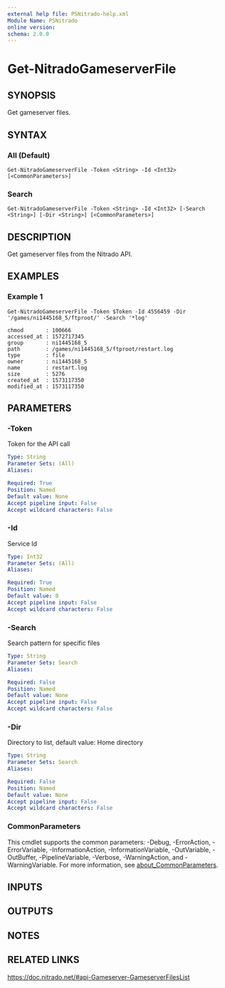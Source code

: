 ```yaml
---
external help file: PSNitrado-help.xml
Module Name: PSNitrado
online version:
schema: 2.0.0
---
```


# Get-NitradoGameserverFile

## SYNOPSIS
Get gameserver files.

## SYNTAX

### All (Default)
```
Get-NitradoGameserverFile -Token <String> -Id <Int32> [<CommonParameters>]
```

### Search
```
Get-NitradoGameserverFile -Token <String> -Id <Int32> [-Search <String>] [-Dir <String>] [<CommonParameters>]
```

## DESCRIPTION
Get gameserver files from the Nitrado API.

## EXAMPLES

### Example 1
```
Get-NitradoGameserverFile -Token $Token -Id 4556459 -Dir '/games/ni1445168_5/ftproot/' -Search '*log'

chmod       : 100666
accessed_at : 1572717345
group       : ni1445168_5
path        : /games/ni1445168_5/ftproot/restart.log
type        : file
owner       : ni1445168_5
name        : restart.log
size        : 5276
created_at  : 1573117350
modified_at : 1573117350
```

## PARAMETERS

### -Token
Token for the API call

```yaml
Type: String
Parameter Sets: (All)
Aliases:

Required: True
Position: Named
Default value: None
Accept pipeline input: False
Accept wildcard characters: False
```

### -Id
Service Id

```yaml
Type: Int32
Parameter Sets: (All)
Aliases:

Required: True
Position: Named
Default value: 0
Accept pipeline input: False
Accept wildcard characters: False
```

### -Search
Search pattern for specific files

```yaml
Type: String
Parameter Sets: Search
Aliases:

Required: False
Position: Named
Default value: None
Accept pipeline input: False
Accept wildcard characters: False
```

### -Dir
Directory to list, default value: Home directory

```yaml
Type: String
Parameter Sets: Search
Aliases:

Required: False
Position: Named
Default value: None
Accept pipeline input: False
Accept wildcard characters: False
```

### CommonParameters
This cmdlet supports the common parameters: -Debug, -ErrorAction, -ErrorVariable, -InformationAction, -InformationVariable, -OutVariable, -OutBuffer, -PipelineVariable, -Verbose, -WarningAction, and -WarningVariable. For more information, see [about_CommonParameters](http://go.microsoft.com/fwlink/?LinkID=113216).

## INPUTS

## OUTPUTS

## NOTES

## RELATED LINKS
https://doc.nitrado.net/#api-Gameserver-GameserverFilesList
